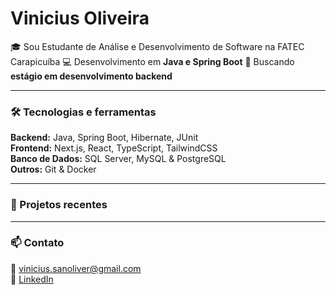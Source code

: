 # Vinicius Oliveira  

🎓 Sou Estudante de Análise e Desenvolvimento de Software na FATEC Carapicuíba
💻 Desenvolvimento em **Java e Spring Boot** 
🎯 Buscando **estágio em desenvolvimento backend**  

---

### 🛠️ Tecnologias e ferramentas
**Backend:** Java, Spring Boot, Hibernate, JUnit  
**Frontend:** Next.js, React, TypeScript, TailwindCSS  
**Banco de Dados:** SQL Server, MySQL & PostgreSQL  
**Outros:** Git & Docker  

---

### 🚀 Projetos recentes
---

### 📫 Contato
📧 [vinicius.sanoliver@gmail.com](mailto:vinicius.sanoliver@gmail.com)  
💼 [LinkedIn](www.linkedin.com/in/vinicius-oliveira-vso)
